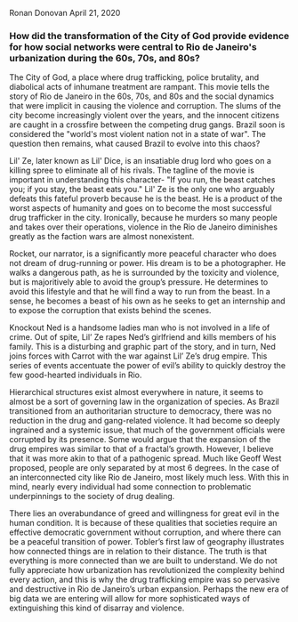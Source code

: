 Ronan Donovan
April 21, 2020

### How did the transformation of the City of God provide evidence for how social networks were central to Rio de Janeiro's urbanization during the 60s, 70s, and 80s?

The City of God, a place where drug trafficking, police brutality, and diabolical acts of inhumane treatment are rampant. This movie tells the story of Rio de Janeiro in the 60s, 70s, and 80s and the social dynamics that were implicit in causing the violence and corruption. The slums of the city become increasingly violent over the years, and the innocent citizens are caught in a crossfire between the competing drug gangs. Brazil soon is considered the "world's most violent nation not in a state of war". The question then remains, what caused Brazil to evolve into this chaos?

Lil' Ze, later known as Lil' Dice, is an insatiable drug lord who goes on a killing spree to eliminate all of his rivals. The tagline of the movie is important in understanding this character- "If you run, the beast catches you; if you stay, the beast eats you." Lil' Ze is the only one who arguably defeats this fateful proverb because he is the beast. He is a product of the worst aspects of humanity and goes on to become the most successful drug trafficker in the city. Ironically, because he murders so many people and takes over their operations, violence in the Rio de Janeiro diminishes greatly as the faction wars are almost nonexistent. 

Rocket, our narrator, is a significantly more peaceful character who does not dream of drug-running or power. His dream is to be a photographer. He walks a dangerous path, as he is surrounded by the toxicity and violence, but is majoritively able to avoid the group’s pressure. He determines to avoid this lifestyle and that he will find a way to run from the beast. In a sense, he becomes a beast of his own as he seeks to get an internship and to expose the corruption that exists behind the scenes. 

Knockout Ned is a handsome ladies man who is not involved in a life of crime. Out of spite, Lil’ Ze rapes Ned’s girlfriend and kills members of his family. This is a disturbing and graphic part of the story, and in turn, Ned joins forces with Carrot with the war against Lil’ Ze’s drug empire. This series of events accentuate the power of evil’s ability to quickly destroy the few good-hearted individuals in Rio. 

Hierarchical structures exist almost everywhere in nature, it seems to almost be a sort of governing law in the organization of species. As Brazil transitioned from an authoritarian structure to democracy, there was no reduction in the drug and gang-related violence. It had become so deeply ingrained and a systemic issue, that much of the government officials were corrupted by its presence. Some would argue that the expansion of the drug empires was similar to that of a fractal’s growth. However, I believe that it was more akin to that of a pathogenic spread. Much like Geoff West proposed, people are only separated by at most 6 degrees. In the case of an interconnected city like Rio de Janeiro, most likely much less. With this in mind, nearly every individual had some connection to problematic underpinnings to the society of drug dealing. 

There lies an overabundance of greed and willingness for great evil in the human condition. It is because of these qualities that societies require an effective democratic government without corruption, and where there can be a peaceful transition of power. Tobler’s first law of geography illustrates how connected things are in relation to their distance. The truth is that everything is more connected than we are built to understand. We do not fully appreciate how urbanization has revolutionized the complexity behind every action, and this is why the drug trafficking empire was so pervasive and destructive in Rio de Janeiro’s urban expansion. Perhaps the new era of big data we are entering will allow for more sophisticated ways of extinguishing this kind of disarray and violence. 
